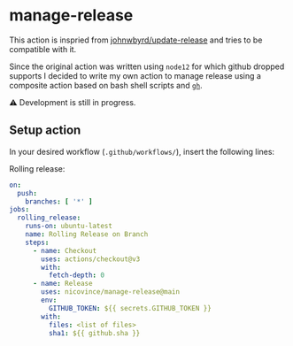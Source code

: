 # manage-release

This action is inspried from [johnwbyrd/update-release](https://github.com/johnwbyrd/update-release) and tries to be compatible with it.

Since the original action was written using `node12` for which github dropped supports I decided to write my own action to manage release using a composite action based on bash shell scripts and [`gh`](https://cli.github.com/).

:warning: Development is still in progress.

## Setup action
In your desired workflow (`.github/workflows/`), insert the following lines:

Rolling release:
```yaml
on:
  push:
    branches: [ '*' ]
jobs:
  rolling_release:
    runs-on: ubuntu-latest
    name: Rolling Release on Branch
    steps:
      - name: Checkout
        uses: actions/checkout@v3
        with:
          fetch-depth: 0
      - name: Release
        uses: nicovince/manage-release@main
        env:
          GITHUB_TOKEN: ${{ secrets.GITHUB_TOKEN }}
        with:
          files: <list of files>
          sha1: ${{ github.sha }}
```

